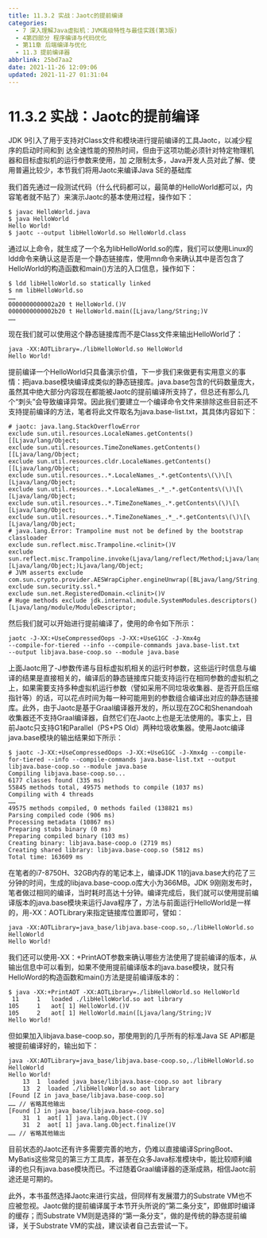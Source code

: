 ```yaml
---
title: 11.3.2 实战：Jaotc的提前编译
categories: 
  - 7 深入理解Java虛拟机：JVM高级特性与最佳实践(第3版)
  - 4第四部分 程序编译与代码优化
  - 第11章 后端编译与优化
  - 11.3 提前编译器
abbrlink: 25bd7aa2
date: 2021-11-26 12:09:06
updated: 2021-11-27 01:31:04
---
```

# 11.3.2 实战：Jaotc的提前编译
JDK 9引入了用于支持对Class文件和模块进行提前编译的工具Jaotc，以减少程序的启动时间和到 达全速性能的预热时间，但由于这项功能必须针对特定物理机器和目标虚拟机的运行参数来使用，加 之限制太多，Java开发人员对此了解、使用普遍比较少，本节我们将用Jaotc来编译Java SE的基础库
[^1]: （java.base模块），以改善本机Java环境的执行效率。

我们首先通过一段测试代码（什么代码都可以，最简单的HelloWorld都可以，内容笔者就不贴了）来演示Jaotc的基本使用过程，操作如下：

```
$ javac HelloWorld.java 
$ java HelloWorld 
Hello World! 
$ jaotc --output libHelloWorld.so HelloWorld.class
```

通过以上命令，就生成了一个名为libHelloWorld.so的库，我们可以使用Linux的ldd命令来确认这是否是一个静态链接库，使用mn命令来确认其中是否包含了HelloWorld的构造函数和main()方法的入口信息，操作如下：

```
$ ldd libHelloWorld.so statically linked 
$ nm libHelloWorld.so 
……
0000000000002a20 t HelloWorld.()V 
0000000000002b20 t HelloWorld.main([Ljava/lang/String;)V 
……
```
现在我们就可以使用这个静态链接库而不是Class文件来输出HelloWorld了：

```
java -XX:AOTLibrary=./libHelloWorld.so HelloWorld 
Hello World!
```
提前编译一个HelloWorld只具备演示价值，下一步我们来做更有实用意义的事情：把java.base模块编译成类似的静态链接库。java.base包含的代码数量庞大，虽然其中绝大部分内容现在都能被Jaotc的提前编译所支持了，但总还有那么几个“刺头”会导致编译异常。因此我们要建立一个编译命令文件来排除这些目前还不支持提前编译的方法，笔者将此文件取名为java.base-list.txt，其具体内容如下：

```
# jaotc: java.lang.StackOverflowError 
exclude sun.util.resources.LocaleNames.getContents()[[Ljava/lang/Object; 
exclude sun.util.resources.TimeZoneNames.getContents()[[Ljava/lang/Object; 
exclude sun.util.resources.cldr.LocaleNames.getContents()[[Ljava/lang/Object; 
exclude sun.util.resources..*.LocaleNames_.*.getContents\(\)\[\[Ljava/lang/Object; 
exclude sun.util.resources..*.LocaleNames_.*_.*.getContents\(\)\[\[Ljava/lang/Object; 
exclude sun.util.resources..*.TimeZoneNames_.*.getContents\(\)\[\[Ljava/lang/Object; 
exclude sun.util.resources..*.TimeZoneNames_.*_.*.getContents\(\)\[\[Ljava/lang/Object; 
# java.lang.Error: Trampoline must not be defined by the bootstrap classloader 
exclude sun.reflect.misc.Trampoline.<clinit>()V
exclude sun.reflect.misc.Trampoline.invoke(Ljava/lang/reflect/Method;Ljava/lang/Object;[Ljava/lang/Object;)Ljava/lang/Object; 
# JVM asserts exclude com.sun.crypto.provider.AESWrapCipher.engineUnwrap([BLjava/lang/String;I)Ljava/security/Key; 
exclude sun.security.ssl.* 
exclude sun.net.RegisteredDomain.<clinit>()V 
# Huge methods exclude jdk.internal.module.SystemModules.descriptors()[Ljava/lang/module/ModuleDescriptor;
```
然后我们就可以开始进行提前编译了，使用的命令如下所示：

```
jaotc -J-XX:+UseCompressedOops -J-XX:+UseG1GC -J-Xmx4g 
--compile-for-tiered --info --compile-commands java.base-list.txt 
--output libjava.base-coop.so --module java.base
```
上面Jaotc用了-J参数传递与目标虚拟机相关的运行时参数，这些运行时信息与编译的结果是直接相关的，编译后的静态链接库只能支持运行在相同参数的虚拟机之上，如果需要支持多种虚拟机运行参数（譬如采用不同垃圾收集器、是否开启压缩指针等）的话，可以花点时间为每一种可能用到的参数组合编译出对应的静态链接库。此外，由于Jaotc是基于Graal编译器开发的，所以现在ZGC和Shenandoah收集器还不支持Graal编译器，自然它们在Jaotc上也是无法使用的。事实上，目前Jaotc只支持G1和Parallel（PS+PS Old）两种垃圾收集器。使用Jaotc编译java.base模块的输出结果如下所示：

```
$ jaotc -J-XX:+UseCompressedOops -J-XX:+UseG1GC -J-Xmx4g --compile-for-tiered --info --compile-commands java.base-list.txt --output libjava.base-coop.so --module java.base 
Compiling libjava.base-coop.so...
6177 classes found (335 ms)
55845 methods total, 49575 methods to compile (1037 ms)
Compiling with 4 threads
……
49575 methods compiled, 0 methods failed (138821 ms)
Parsing compiled code (906 ms)
Processing metadata (10867 ms)
Preparing stubs binary (0 ms)
Preparing compiled binary (103 ms)
Creating binary: libjava.base-coop.o (2719 ms)
Creating shared library: libjava.base-coop.so (5812 ms)
Total time: 163609 ms
```
在笔者的i7-8750H、32GB内存的笔记本上，编译JDK 11的java.base大约花了三分钟的时间，生成的libjava.base-coop.o库大小为366MB。JDK 9刚刚发布时，笔者做过相同的编译，当时耗时高达十分钟。编译完成后，我们就可以使用提前编译版本的java.base模块来运行Java程序了，方法与前面运行HelloWorld是一样的，用-XX：AOTLibrary来指定链接库位置即可，譬如：

```
java -XX:AOTLibrary=java_base/libjava.base-coop.so,./libHelloWorld.so HelloWorld 
Hello World!
```
我们还可以使用-XX：+PrintAOT参数来确认哪些方法使用了提前编译的版本，从输出信息中可以看到，如果不使用提前编译版本的java.base模块，就只有HelloWord的构造函数和main()方法是提前编译版本的：

```
$ java -XX:+PrintAOT -XX:AOTLibrary=./libHelloWorld.so HelloWorld 
 11     1   loaded ./libHelloWorld.so aot library 
105     1   aot[ 1] HelloWorld.()V 
105     2   aot[ 1] HelloWorld.main([Ljava/lang/String;)V
Hello World!
```
但如果加入libjava.base-coop.so，那使用到的几乎所有的标准Java SE API都是被提前编译好的，输出如下：

```
java -XX:AOTLibrary=java_base/libjava.base-coop.so,./libHelloWorld.so HelloWorld 
Hello World! 
    13  1  loaded java_base/libjava.base-coop.so aot library 
    13  2  loaded ./libHelloWorld.so aot library 
[Found [Z in java_base/libjava.base-coop.so] 
…… // 省略其他输出 
[Found [J in java_base/libjava.base-coop.so] 
    31  1  aot[ 1] java.lang.Object.()V 
    31  2  aot[ 1] java.lang.Object.finalize()V 
…… // 省略其他输出
```

目前状态的Jaotc还有许多需要完善的地方，仍难以直接编译SpringBoot、MyBatis这些常见的第三方工具库，甚至在众多Java标准模块中，能比较顺利编译的也只有java.base模块而已。不过随着Graal编译器的逐渐成熟，相信Jaotc前途还是可期的。

此外，本书虽然选择Jaotc来进行实战，但同样有发展潜力的Substrate VM也不应被忽视。Jaotc做的提前编译属于本节开头所说的“第二条分支”，即做即时编译的缓存；而Substrate VM则是选择的“第一条分支”，做的是传统的静态提前编译，关于Substrate VM的实战，建议读者自己去尝试一下。


[^1]: 本实战就源于JEP 295：Ahead-of-Time Compilation：https://openjdk.java.net/jeps/295。
